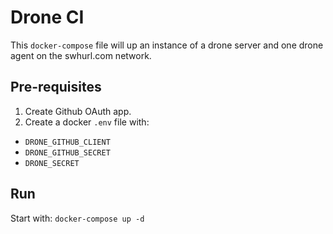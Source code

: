 # Drone CI

This `docker-compose` file will up an instance of a drone server and one drone agent on the swhurl.com network.

## Pre-requisites

1. Create Github OAuth app. 
2. Create a docker `.env` file with:

- `DRONE_GITHUB_CLIENT`
- `DRONE_GITHUB_SECRET`
- `DRONE_SECRET`

## Run

Start with: `docker-compose up -d`
